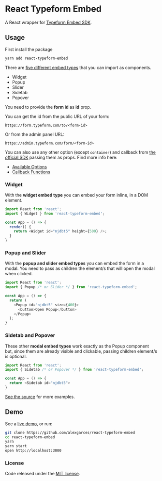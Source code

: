 # React Typeform Embed

A React wrapper for [Typeform Embed SDK](https://developer.typeform.com/embed/).

## Usage

First install the package

```bash
yarn add react-typeform-embed
```

There are [five different embed types](https://developer.typeform.com/embed/vanilla/#embed-types) that you can import as components.

- Widget
- Popup
- Slider
- Sidetab
- Popover

You need to provide the **form id** as **id** prop.

You can get the id from the public URL of your form:

`https://form.typeform.com/to/<form-id>`

Or from the admin panel URL:

`https://admin.typeform.com/form/<form-id>`

You can also use any other option (except `container`) and callback from [the official SDK](https://developer.typeform.com/embed/) passing them as props. Find more info here:

- [Available Options](https://developer.typeform.com/embed/configuration/#available-options)
- [Callback Functions](https://developer.typeform.com/embed/callbacks/)

### Widget

With the **widget embed type** you can embed your form inline, in a DOM element.

```js
import React from 'react';
import { Widget } from 'react-typeform-embed';

const App = () => {
  render() {
    return <Widget id="njdbt5" height={500} />;
  }
}
```

### Popup and Slider

With the **popup and slider embed types** you can embed the form in a modal. You need to pass as children the element/s that will open the modal when clicked.

```js
import React from 'react';
import { Popup /* or Slider */ } from 'react-typeform-embed';

const App = () => {
  return (
    <Popup id="njdbt5" size={400}>
      <button>Open Popup</button>
    </Popup>
  );
}
```

### Sidetab and Popover

These other **modal embed types** work exactly as the Popup component but, since them are already visible and clickable, passing children element/s is optional.

```js
import React from 'react';
import { Sidetab /* or Popover */ } from 'react-typeform-embed';

const App = () => {
  return <Sidetab id="njdbt5">
}
```

[See the source](https://github.com/alexgarces/react-typeform-embed/tree/master/src/examples) for more examples.

## Demo

See a [live demo](https://alexgarces.github.io/react-typeform-embed/), or run:

```bash
git clone https://github.com/alexgarces/react-typeform-embed
cd react-typeform-embed
yarn
yarn start
open http://localhost:3000
```

### License

Code released under the [MIT license](LICENSE.txt).

